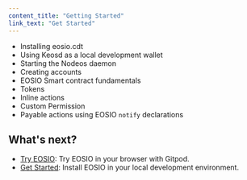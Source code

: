 ```yaml
---
content_title: "Getting Started"
link_text: "Get Started"
---
```


- Installing eosio.cdt
- Using Keosd as a local development wallet
- Starting the Nodeos daemon
- Creating accounts
- EOSIO Smart contract fundamentals
- Tokens
- Inline actions
- Custom Permission
- Payable actions using EOSIO `notify` declarations

## What's next?

- [Try EOSIO](./01_try-eosio.md): Try EOSIO in your browser with Gitpod.
- [Get Started](./02_development-environment/introduction.md): Install EOSIO in your local development environment.
